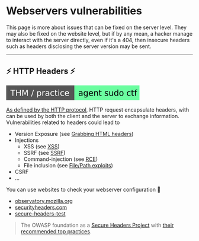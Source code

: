 # Webservers vulnerabilities

This page is more about issues that can be fixed on the server level. They may also be fixed on the website level, but if by any mean, a hacker manage to interact with the server directly, even if it's a 404, then insecure headers such as headers disclosing the server version may be sent.

<hr class="sep-both">

## ⚡ HTTP Headers ⚡

[![agentsudoctf](../../../_badges/thm-p/agentsudoctf.svg)](https://tryhackme.com/room/agentsudoctf)

<div class="row row-cols-md-2"><div>

[As defined by the HTTP protocol](/info/networking/protocols/index.md#-http---80-tcp), HTTP request encapsulate headers, with can be used by both the client and the server to exchange information. Vulnerabilities related to headers could lead to

* Version Exposure (see [Grabbing HTML headers](/cyber/exploitation/services/banner.md#grabbing-html-headers))
* Injections
    * XSS (see [XSS](/cyber/exploitation/web/forms/xss.md))
    * SSRF (see [SSRF](/cyber/exploitation/web/forms/ssrf.md))
    * Command-injection (see [RCE](/cyber/exploitation/web/forms/command_injection.md))
    * File inclusion (see [File/Path exploits](/cyber/exploitation/web/forms/file_path_exploits.md#file-inclusion))
* CSRF
* ...
</div><div>

You can use websites to check your webserver configuration 🚀

* [observatory.mozilla.org](https://observatory.mozilla.org/)
* [securityheaders.com](https://securityheaders.com/)
* [secure-headers-test](https://geekflare.com/tools/secure-headers-test)

> The OWASP foundation as a [Secure Headers Project](https://owasp.org/www-project-secure-headers/) with [their recommended top practices](https://owasp.org/www-project-secure-headers/#div-bestpractices). 
</div></div>